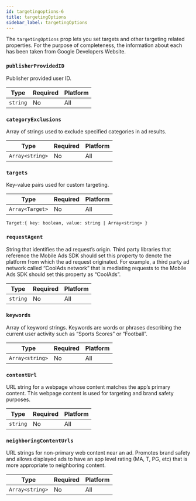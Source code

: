 ```yaml
---
id: targetingoptions-6
title: targetingOptions
sidebar_label: targetingOptions
---
```


The `targetingOptions` prop lets you set targets and other targeting related properties. For the purpose of completeness, the information about each has been taken from Google Developers Website.

### `publisherProvidedID`

Publisher provided user ID.

| Type     | Required | Platform |
| -------- | -------- | -------- |
| `string` | No       | All      |

### `categoryExclusions`

Array of strings used to exclude specified categories in ad results.

| Type            | Required | Platform |
| --------------- | -------- | -------- |
| `Array<string>` | No       | All      |

### `targets`

Key-value pairs used for custom targeting.

| Type            | Required | Platform |
| --------------- | -------- | -------- |
| `Array<Target>` | No       | All      |

`Target:{ key: boolean, value: string | Array<string> }`

### `requestAgent`

String that identifies the ad request’s origin. Third party libraries that reference the Mobile Ads SDK should set this property to denote the platform from which the ad request originated. For example, a third party ad network called “CoolAds network” that is mediating requests to the Mobile Ads SDK should set this property as “CoolAds”.

| Type     | Required | Platform |
| -------- | -------- | -------- |
| `string` | No       | All      |

### `keywords`

Array of keyword strings. Keywords are words or phrases describing the current user activity such as “Sports Scores” or “Football”.

| Type            | Required | Platform |
| --------------- | -------- | -------- |
| `Array<string>` | No       | All      |

### `contentUrl`

URL string for a webpage whose content matches the app’s primary content. This webpage content is used for targeting and brand safety purposes.

| Type     | Required | Platform |
| -------- | -------- | -------- |
| `string` | No       | All      |

### `neighboringContentUrls`

URL strings for non-primary web content near an ad. Promotes brand safety and allows displayed ads to have an app level rating (MA, T, PG, etc) that is more appropriate to neighboring content.

| Type            | Required | Platform |
| --------------- | -------- | -------- |
| `Array<string>` | No       | All      |
